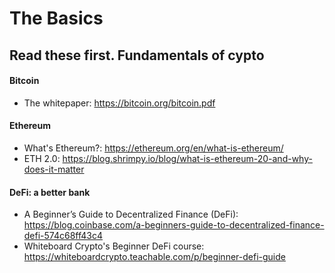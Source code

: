 # The Basics
## Read these first. Fundamentals of cypto

#### Bitcoin
* The whitepaper: https://bitcoin.org/bitcoin.pdf


#### Ethereum
* What's Ethereum?: https://ethereum.org/en/what-is-ethereum/
* ETH 2.0: https://blog.shrimpy.io/blog/what-is-ethereum-20-and-why-does-it-matter



#### DeFi: a better bank
* A Beginner’s Guide to Decentralized Finance (DeFi): https://blog.coinbase.com/a-beginners-guide-to-decentralized-finance-defi-574c68ff43c4
* Whiteboard Crypto's Beginner DeFi course: https://whiteboardcrypto.teachable.com/p/beginner-defi-guide


